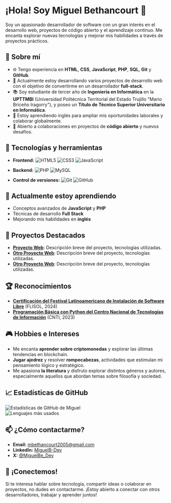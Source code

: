 # ¡Hola! Soy Miguel Bethancourt 👋

Soy un apasionado desarrollador de software con un gran interés en el desarrollo web, proyectos de código abierto y el aprendizaje continuo. Me encanta explorar nuevas tecnologías y mejorar mis habilidades a través de proyectos prácticos.

## 🚀 Sobre mí

- 🌐 Tengo experiencia en **HTML**, **CSS**, **JavaScript**, **PHP**, **SQL**, **Git** y **GitHub**.
- 💼 Actualmente estoy desarrollando varios proyectos de desarrollo web con el objetivo de convertirme en un desarrollador **full-stack**.
- 📚 Soy estudiante de tercer año de **Ingeniería en Informática** en la **UPTTMBI** (Universidad Politécnica Territorial del Estado Trujillo "Mario Briceño Iragorry"), y poseo un **Título de Técnico Superior Universitario en Informática**.
- 💬 Estoy aprendiendo inglés para ampliar mis oportunidades laborales y colaborar globalmente.
- 🤝 Abierto a colaboraciones en proyectos de **código abierto** y nuevos desafíos.

## 🔧 Tecnologías y herramientas

- **Frontend:** 
  ![HTML5](https://img.shields.io/badge/HTML5-%23E34F26.svg?style=flat&logo=html5&logoColor=white) 
  ![CSS3](https://img.shields.io/badge/CSS3-%231572B6.svg?style=flat&logo=css3&logoColor=white) 
  ![JavaScript](https://img.shields.io/badge/JavaScript-%23F7DF1E.svg?style=flat&logo=javascript&logoColor=black)

- **Backend:** 
  ![PHP](https://img.shields.io/badge/PHP-%23777BB4.svg?style=flat&logo=php&logoColor=white) 
  ![MySQL](https://img.shields.io/badge/MySQL-%234479A1.svg?style=flat&logo=mysql&logoColor=white)

- **Control de versiones:** 
  ![Git](https://img.shields.io/badge/Git-%23F14C28.svg?style=flat&logo=git&logoColor=white) 
  ![GitHub](https://img.shields.io/badge/GitHub-%23121011.svg?style=flat&logo=github&logoColor=white)

## 🌱 Actualmente estoy aprendiendo

- Conceptos avanzados de **JavaScript** y **PHP**
- Técnicas de desarrollo **Full Stack**
- Mejorando mis habilidades en **inglés**

## 🚀 Proyectos Destacados

- **[Proyecto Web](enlace-a-tu-proyecto)**: Descripción breve del proyecto, tecnologías utilizadas.
- **[Otro Proyecto Web](enlace-a-tu-proyecto)**: Descripción breve del proyecto, tecnologías utilizadas.
- **[Otro Proyecto Web](enlace-a-tu-proyecto)**: Descripción breve del proyecto, tecnologías utilizadas.

## 🏆 Reconocimientos

- **[Certificación del Festival Latinoamericano de Instalación de Software Libre](enlace-al-certificado)** (FLISOL, 2024)
- **[Programación Básica con Python del Centro Nacional de Tecnologías de Información](enlace-al-premio)** (CNTI, 2023)

## 🎮 Hobbies e Intereses

- Me encanta **aprender sobre criptomonedas** y explorar las últimas tendencias en blockchain.
- **Jugar ajedrez** y resolver **rompecabezas**, actividades que estimulan mi pensamiento lógico y estratégico.
- Me apasiona **la literatura** y disfruto explorar distintos géneros y autores, especialmente aquellos que abordan temas sobre filosofía y sociedad.

## 📈 Estadísticas de GitHub

![Estadísticas de GitHub de Miguel](https://github-readme-stats.vercel.app/api?username=MiguelB-Dev&show_icons=true&theme=radical)  
![Lenguajes más usados](https://github-readme-stats.vercel.app/api/top-langs/?username=MiguelB-Dev&layout=compact&theme=radical)

## 📫 ¿Cómo contactarme?

- **Email:** mbethancourt2005@gmail.com
- **LinkedIn:** [MiguelB-Dev](https://www.linkedin.com/in/MiguelB-Dev)
- **X:** [@MiguelBe_Dev](https://x.com/MiguelBe_dev)

## 💬 ¡Conectemos!

Si te interesa hablar sobre tecnología, compartir ideas o colaborar en proyectos, no dudes en contactarme. ¡Estoy abierto a conectar con otros desarrolladores, trabajar y aprender juntos!
